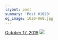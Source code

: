 ```yaml
---
layout: post
summary: 'Post #1020'
og_image: 1020-960.jpg
---
```


<p>
  <time>
    <a href="/1020">October 17, 2019</a>
  </time>
  <a href="/1020">
    <img src="{{ site.assets_url }}/1020-480.jpg" srcset="{{ site.assets_url }}/1020-240.jpg 240w, {{ site.assets_url }}/1020-480.jpg 480w, {{ site.assets_url }}/1020-720.jpg 720w, {{ site.assets_url }}/1020-960.jpg 960w" sizes="(min-width: 700px) 50vw, calc(100vw - 2rem)" />
  </a>
</p>
